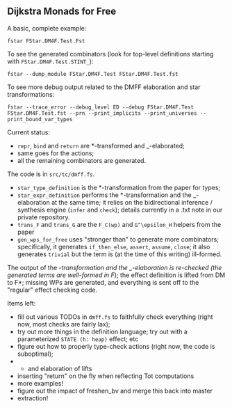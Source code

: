 Dijkstra Monads for Free
------------------------

A basic, complete example:

```
fstar FStar.DM4F.Test.Fst
```

To see the generated combinators (look for top-level definitions starting with
`FStar.DM4F.Test.STINT_`):

```
fstar --dump_module FStar.DM4F.Test FStar.DM4F.Test.fst
```

To see more debug output related to the DMFF elaboration and star
transformations:

```
fstar --trace_error --debug_level ED --debug FStar.DM4F.Test FStar.DM4F.Test.fst --prn --print_implicits --print_universes --print_bound_var_types
```

Current status:
- `repr`, `bind` and `return` are *-transformed and _-elaborated;
- same goes for the actions;
- all the remaining combinators are generated.

The code is in `src/tc/dmff.fs`.
- `star_type_definition` is the *-transformation from the paper for types;
- `star_expr_definition` performs the *-transformation and the _-elaboration at
  the same time; it relies on the bidirectional inference / synthesis engine
  (`infer` and `check`); details currently in a .txt note in our private
  repository.
- `trans_F` and `trans_G` are the `F_C(wp)` and `G^\epsilon_H` helpers from the
  paper
- `gen_wps_for_free` uses "stronger than" to generate more combinators;
  specifically, it generates `if_then_else`, `assert`, `assume`, `close`; it
  also generates `trivial` but the term is (at the time of this writing)
  ill-formed.

The output of the *-transformation and the _-elaboration is re-checked (the
generated terms are well-formed in F*); the effect definition is lifted from DM
to F*; missing WPs are generated, and everything is sent off to the "regular"
effect checking code.

Items left:
- fill out various TODOs in `dmff.fs` to faithfully check everything (right now,
  most checks are fairly lax);
- try out more things in the definition language; try out with a parameterized
  `STATE (h: heap)` effect; etc
- figure out how to properly type-check actions (right now, the code is
  suboptimal);
- * and elaboration of lifts
- inserting "return" on the fly when reflecting Tot computations
- more examples!
- figure out the impact of freshen_bv and merge this back into master
- extraction!
